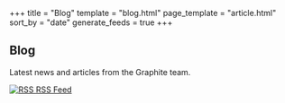 +++
title = "Blog"
template = "blog.html"
page_template = "article.html"
sort_by = "date"
generate_feeds = true
+++

<section id="intro">
<div class="block">

# Blog

<div class="left-right-split">

Latest news and articles from the Graphite team.

<p class="feed">
	<a href="/blog/rss.xml">
		<img class="icon" src="https://static.graphite.rs/icons/feed.svg" alt="RSS" />
		<span class="link arrow">RSS Feed</span>
	</a>
</p>

</div>

</div>
</section>
